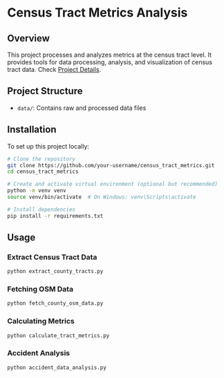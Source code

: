 # Census Tract Metrics Analysis

## Overview

This project processes and analyzes metrics at the census tract level. It provides tools for data processing, analysis, and visualization of census tract data.
Check [Project Details](Project.md).

## Project Structure

-   `data/`: Contains raw and processed data files

## Installation

To set up this project locally:

```bash
# Clone the repository
git clone https://github.com/your-username/census_tract_metrics.git
cd census_tract_metrics

# Create and activate virtual environment (optional but recommended)
python -m venv venv
source venv/bin/activate  # On Windows: venv\Scripts\activate

# Install dependencies
pip install -r requirements.txt
```

## Usage

### Extract Census Tract Data

```bash
python extract_county_tracts.py
```

### Fetching OSM Data

```bash
python fetch_county_osm_data.py
```

### Calculating Metrics

```bash
python calculate_tract_metrics.py
```

### Accident Analysis

```bash
python accident_data_analysis.py
```
